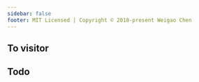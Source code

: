 ```yaml
---
sidebar: false
footer: MIT Licensed | Copyright © 2018-present Weigao Chen
---
```


## To visitor
<welcome/>

## Todo
<Todo/>